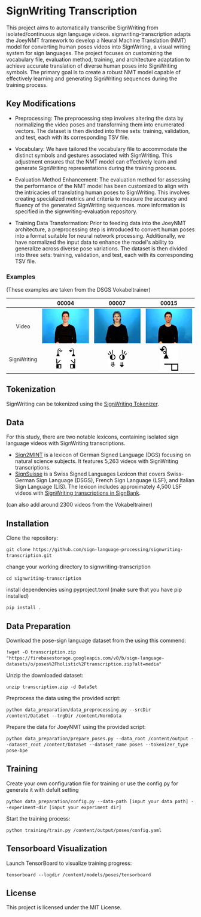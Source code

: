 # SignWriting Transcription

This project aims to automatically transcribe SignWriting from isolated/continuous sign language videos. signwriting-transcription adapts the JoeyNMT framework to develop a Neural Machine Translation (NMT) model for converting human poses videos into SignWriting, a visual writing system for sign languages. The project focuses on customizing the vocabulary file, evaluation method, training, and architecture adaptation to achieve accurate translation of diverse human poses into SignWriting symbols. The primary goal is to create a robust NMT model capable of effectively learning and generating SignWriting sequences during the training process.


## Key Modifications

* Preprocessing:
The preprocessing step involves altering the data by normalizing the video poses and transforming them into enumerated vectors. The dataset is then divided into three sets: training, validation, and test, each with its corresponding TSV file.

* Vocabulary:
We have tailored the vocabulary file to accommodate the distinct symbols and gestures associated with SignWriting. This adjustment ensures that the NMT model can effectively learn and generate SignWriting representations during the training process.

* Evaluation Method Enhancement:
The evaluation method for assessing the performance of the NMT model has been customized to align with the intricacies of translating human poses to SignWriting. This involves creating specialized metrics and criteria to measure the accuracy and fluency of the generated SignWriting sequences. more information is specified in the signwriting-evaluation repository.

* Training Data Transformation:
Prior to feeding data into the JoeyNMT architecture, a preprocessing step is introduced to convert human poses into a format suitable for neural network processing. Additionally, we have normalized the input data to enhance the model's ability to generalize across diverse pose variations. The dataset is then divided into three sets: training, validation, and test, each with its corresponding TSV file.


### Examples

(These examples are taken from the DSGS Vokabeltrainer)

|              |                                   00004                                    |                                   00007                                    |                                   00015                                    |
|:------------:|:--------------------------------------------------------------------------:|:--------------------------------------------------------------------------:|:--------------------------------------------------------------------------:|
|    Video     |  <img src="assets/examples/00004.gif" width="150px">   |  <img src="assets/examples/00007.gif" width="150px">   |  <img src="assets/examples/00015.gif" width="150px">   |
| SignWriting  |   <img src="assets/examples/00004.png" width="50px">   |   <img src="assets/examples/00007.png" width="50px">   |   <img src="assets/examples/00015.png" width="50px">   |


## Tokenization

SignWriting can be tokenized using the [SignWriting Tokenizer](https://github.com/sign-language-processing/signbank-plus/blob/main/signbank_plus/signwriting/signwriting_tokenizer.py).

## Data

For this study, there are two notable lexicons, containing isolated sign language videos with SignWriting transcriptions.

- [Sign2MINT](https://sign2mint.de/) is a lexicon of German Signed Language (DGS) focusing on natural science subjects. It features 5,263 videos with SignWriting transcriptions. 
- [SignSuisse](https://signsuisse.sgb-fss.ch/) is a Swiss Signed Languages Lexicon that covers Swiss-German Sign Language (DSGS), French Sign Language (LSF), and Italian Sign Language (LIS). The lexicon includes approximately 4,500 LSF videos with [SignWriting transcriptions in SignBank](https://www.signbank.org/signpuddle2.0/index.php?ui=4&sgn=49).

(can also add around 2300 videos from the Vokabeltrainer)


## Installation

Clone the repository:
```
git clone https://github.com/sign-language-processing/signwriting-transcription.git
```
change your working directory to signwriting-transcription
```
cd signwriting-transcription
```
install dependencies using pyproject.toml (make sure that you have pip installed)
```
pip install .
```


## Data Preparation

Download the pose-sign language dataset from the using this commend:
```
!wget -O transcription.zip "https://firebasestorage.googleapis.com/v0/b/sign-language-datasets/o/poses%2Fholistic%2Ftranscription.zip?alt=media"
```
Unzip the downloaded dataset:
```
unzip transcription.zip -d DataSet
```
Preprocess the data using the provided script:
```
python data_preparation/data_preprocessing.py --srcDir /content/DataSet --trgDir /content/NormData
```
Prepare the data for JoeyNMT using the provided script:
```
python data_preparation/prepare_poses.py --data_root /content/output --dataset_root /content/DataSet --dataset_name poses --tokenizer_type pose-bpe
```

## Training

Create your own configuration file for training or use the config.py for generate it with defult setting

```
python data_preparation/config.py --data-path [input your data path] --experiment-dir [input your experiment dir]
```
Start the training process:

```
python training/train.py /content/output/poses/config.yaml
```


## Tensorboard Visualization

Launch TensorBoard to visualize training progress:
```
tensorboard --logdir /content/models/poses/tensorboard
```


## License

This project is licensed under the MIT License.
